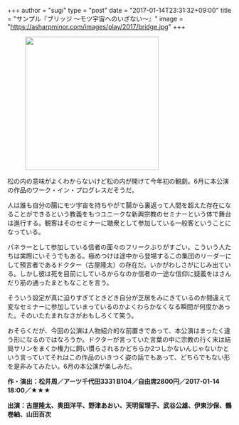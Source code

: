 +++
author = "sugi"
type = "post"
date = "2017-01-14T23:31:32+09:00"
title = "サンプル『ブリッジ 〜モツ宇宙へのいざない〜』"
image = "https://asharpminor.com/images/play/2017/bridge.jpg"
+++
<figure class="alignleft"><img src="/images/play/2017/bridge.jpg" alt="" style="width: 300px !important;"></figure>

松の内の意味がよくわからないけど松の内が開けて今年初の観劇。6月に本公演の作品のワーク・イン・プログレスだそうだ。

人は誰も自分の腸にモツ宇宙を持ちやがて腸から裏返って人間を超えた存在になることができるという教義をもつユニークな新興宗教のセミナーという体で舞台は進行する。観客はそのセミナーに聴衆として参加している一般客ということになっている。

パネラーとして参加している信者の面々のフリークぶりがすごい。こういう人たちは実際にいそうでもある。極めつけは途中から登場するこの集団のリーダーにして預言者であるドクター（古屋隆太）の存在だ。いかがわしさがにじみ出ている。しかし彼は死を目前にしているからなのか信者の一途な信仰に疑義をはさんだり筋の通ったまともなことを言う。

そういう設定が真に迫りすぎてときどき自分が芝居をみにきているのか間違えて変なセミナーに参加していまっているのかよくわらかなくなる瞬間が何度かあった。そのいたたまれなさがおもしろくて笑う。

おそらくだが、今回の公演は人物紹介的な前置きであって、本公演はまったく違う形になるのではなろうか。ドクターが言っていた言葉の中に宗教の行く末は結局サリンをまくか権力に飼い慣らされるかどちらか2つしかないんじゃないかという言っていてそれはこの作品のいきつく姿の話でもあって、どちらでもない形を是非みてみたい。6月の本公演が楽しみだ。

**作・演出：松井周／アーツ千代田3331 B104／自由席2800円／2017-01-14 18:00／★★★**

**出演：古屋隆太、奥田洋平、野津あおい、天明留理子、武谷公雄、伊東沙保、鶴巻紬、山田百次**
